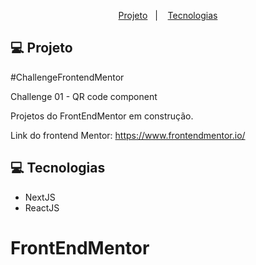 <p align="center">
  <a href="#-projeto">Projeto</a>&nbsp;&nbsp;&nbsp;|&nbsp;&nbsp;&nbsp;
  <a href="#-tecnologias">Tecnologias</a>
</p>

## 💻 Projeto

#ChallengeFrontendMentor

Challenge 01 - QR code component

Projetos do FrontEndMentor em construção.

Link do frontend Mentor: https://www.frontendmentor.io/
<br/>

## 💻 Tecnologias

- NextJS
- ReactJS
# FrontEndMentor
